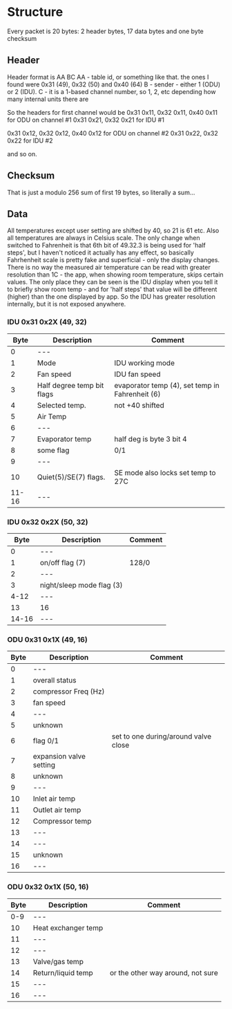 # Structure

Every packet is 20 bytes: 2 header bytes, 17 data bytes and one byte checksum

## Header

Header format is AA BC
AA - table id, or something like that. the ones I found were 0x31 (49), 0x32 (50) and 0x40 (64)
B - sender - either 1 (ODU) or 2 (IDU).
C - it is a 1-based channel number, so 1, 2, etc depending how many internal units there are

So the headers for first channel would be
0x31 0x11, 0x32 0x11, 0x40 0x11 for ODU on channel #1
0x31 0x21, 0x32 0x21 for IDU #1

0x31 0x12, 0x32 0x12, 0x40 0x12 for ODU on channel #2
0x31 0x22, 0x32 0x22 for IDU #2

and so on.

## Checksum

That is just a modulo 256 sum of first 19 bytes, so literally a sum...

## Data

All temperatures except user setting are shifted by 40, so 21 is 61 etc.
Also all temperatures are always in Celsius scale. The only change when switched to Fahrenheit is that 6th bit of 49.32.3 is being used for 'half steps', but I haven't noticed it actually has any effect,
so basically Fahrhenheit scale is pretty fake and superficial - only the display changes. There is no way the measured air temperature can be read with greater resolution than 1C - the app, when showing room temperature, skips certain values.
The only place they can be seen is the IDU display when you tell it to briefly show room temp - and for 'half steps' that value will be different (higher) than the one displayed by app. So the IDU has greater resolution internally, but it is not exposed anywhere.

### IDU 0x31 0x2X (49, 32)

| Byte | Description | Comment |
|------|-------------|---------|
|  0 | --- |  |
|  1 | Mode | IDU working mode | |
|  2 | Fan speed | IDU fan speed | |
|  3 | Half degree temp bit flags | evaporator temp (4), set temp in Fahrenheit (6) |
|  4 | Selected temp. | not +40 shifted|
|  5 | Air Temp | 
|  6 | --- |
|  7 | Evaporator temp | half deg is byte 3 bit 4 |
|  8 | some flag | 0/1
|  9 | ---
| 10 | Quiet(5)/SE(7) flags. | SE mode also locks set temp to 27C
| 11-16 | ---

### IDU 0x32 0x2X (50, 32)

| Byte | Description | Comment |
|------|-------------|---------|
|  0 | --- | 
|  1 | on/off flag (7) | 128/0
|  2 | --- |
|  3 | night/sleep mode flag (3)
| 4-12 | --- |
| 13 | 16
| 14-16 | --- |

### ODU  0x31 0x1X (49, 16)

| Byte | Description | Comment |
|------|-------------|---------|
|  0 | --- |
|  1 | overall status
|  2 | compressor Freq (Hz)
|  3 | fan speed 
|  4 | ---
|  5 | unknown
|  6 | flag 0/1 | set to one during/around valve close
|  7 | expansion valve setting
|  8 | unknown
|  9 | ---
| 10 | Inlet air temp
| 11 | Outlet air temp
| 12 | Compressor temp
| 13 | ---
| 14 | ---
| 15 | unknown
| 16 | ---

### ODU  0x32 0x1X (50, 16)

| Byte | Description | Comment |
|------|-------------|---------|
|  0-9 | --- |
| 10 | Heat exchanger temp
| 11 | ---
| 12 | ---
| 13 | Valve/gas temp
| 14 | Return/liquid temp | or the other way around, not sure
| 15 | ---
| 16 | ---

